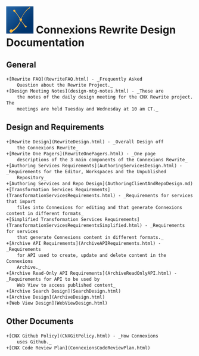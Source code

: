 ![logo](images/cnx_logo.png) Connexions Rewrite Design Documentation
====================================================================

General
-------
    +[Rewrite FAQ](RewriteFAQ.html) - _Frequently Asked
        Question about the Rewrite Project._
    +[Design Meeting Notes](design-mtg-notes.html) - _These are
        the notes of the daily design meeting for the CNX Rewrite project. The
        meetings are held Tuesday and Wednesday at 10 am CT._

Design and Requirements
-----------------------
    +[Rewrite Design](RewriteDesign.html) - _Overall Design off
        the Connexions Rewrite_
    +[Rewrite One Pagers](RewriteOnePagers.html) - _One page
        descriptions of the 3 main components of the Connexions Rewrite_
    +[Authoring Services Requirements](AuthoringServicesDesign.html) - _Requirements for the Editor, Workspaces and the Unpublished
        Repository_
    +[Authoring Services and Repo Design](AuthoringClientAndRepoDesign.md)
    +[Transformation Services Requirements](TransformationServicesRequirements.html) - _Requirements for services that import
        files into Connexions for editing and that generate Connexions content in different formats_
    +[Simplified Transformation Services Requirements](TransformationServicesRequirementsSimplified.html) - _Requirements for services
        that generate Connexions content in different formats._
    +[Archive API Requirements](ArchiveAPIRequirements.html) - _Requirements
        for API used to create, update and delete content in the Connexions
        Archive._
    +[Archive Read-Only API Requirements](ArchiveReadOnlyAPI.html) - _Requirements for API to be used by
        Web View to access published content_
    +[Archive Search Design](SearchDesign.html)
    +[Archive Design](ArchiveDesign.html)
    +[Web View Design](WebViewDesign.html)

Other Documents
---------------
    +[CNX Github Policy](CNXGitPolicy.html) - _How Connexions
        uses Github._
    +[CNX Code Review Plan](ConnexionsCodeReviewPlan.html)

